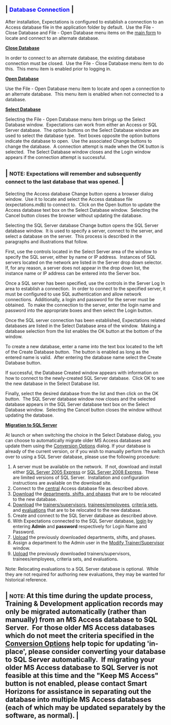| <font size="4" color="#0000FF"><b>Database Connection</b></font> |
-----

After installation, Expectations is configured to establish a connection to an 
Access database file in the application folder by default.&nbsp; Use the File - 
Close Database and File - Open Database menu items on the [main form](<7jjr.md>) to locate and connect to an alternate database.

<u><b>Close Database</b></u>

In order to connect to an alternate database, the existing database connection 
must be closed.&nbsp; Use the File - Close Database menu item to do this.&nbsp; 
This menu item is enabled prior to logging in.

> 
> 

<u><b>Open Database</b></u>

Use the File - Open Database menu item to locate and open a connection to an 
alternate database.&nbsp; This menu item is enabled when not connected to a 
database.

> 
> 

<u><b>Select Database</b></u>

Selecting the File - Open Database menu item brings up the Select Database 
window.&nbsp; Expectations can work from either an Access or SQL Server 
database.&nbsp; The option buttons on the Select Database window are used to 
select the database type.&nbsp; Text boxes opposite the option buttons indicate 
the database to open.&nbsp; Use the associated Change buttons to change the 
database.&nbsp; A connection attempt is made when the OK button is selected.&nbsp; 
The Select Database window closes and the Login window appears if the connection 
attempt is successful.

| <font size="3"><b>NOTE</b>:  Expectations will remember and subsequently <br>    connect to the last database that was opened.</font> |
-----

> 
> 

Selecting the Access database Change button opens a browser dialog window.&nbsp; Use 
it to locate and select the Access database file (expectations.mdb) to connect to.&nbsp; 
Click on the Open button to update the Access database text box on the Select 
Database window.&nbsp; Selecting the 
Cancel button closes the browser without updating the database.

> 
> 

Selecting the SQL Server database Change button opens the SQL Server database 
window.&nbsp; It is used to specify a server, connect to the server, and select 
a database on the server.&nbsp; This process is described in the paragraphs and 
illustrations that follow.

> 
> 

First, use the controls located in the Select Server area of the window to 
specify the SQL server, either by name or IP address.&nbsp; Instances of SQL 
servers located on the network are listed in the Server drop down 
selector.&nbsp; If, for any reason, a server does not appear in the drop down 
list, the instance name or IP address can be entered into the Server box.

> 
> 

Once a SQL server has been specified, use the controls in the Server Log In 
area to establish a connection.&nbsp; In order to connect to the specified 
server, it must be configured to use SQL authentication and allow network 
connections.&nbsp; Additionally, a login and password for the server must be 
obtained.&nbsp; To make the connection to the server, enter the login name and 
password into the appropriate boxes and then select the Login button.

> 
> 

Once the SQL server connection has been established, Expectations related 
databases are listed in the Select Database area of the window.&nbsp; Making a 
database selection from the list enables the OK button at the bottom of the 
window.

> 
> 

To create a new database, enter a name into the text box located to the left 
of the Create Database button.&nbsp; The button is enabled as long as the 
entered name is valid.&nbsp; After entering the database name select the Create 
Database button.

> 
> 

If successful, the Database Created window appears with information on how to connect to the newly-created SQL Server database.&nbsp; Click OK to see the new database in the Select Database list.

> 
> 

Finally, select the desired database from the list and then click on the OK 
button.&nbsp; The SQL Server database window now closes and the selected 
database appears in the SQL Server database text box on the Select Database 
window.&nbsp; Selecting the Cancel button closes the window without updating the 
database.

> 
> 

<u><b>Migration to SQL Server</b></u>

At launch or when switching the choice in the Select Database dialog, you can choose to automatically migrate older MS Access databases and update them using the [Conversion Options](<conv.md>) dialog.  If your database is already of the current version, or if you wish to manually perform the switch over to using a SQL Server database, please use the following procedure:

1. A server must be 
available on the network.&nbsp; If not, download and install
either [SQL Server 2005 Express](http://www.microsoft.com/sqlserver/2005/en/us/express.aspx) or
[SQL 
Server 2008 Express](http://www.microsoft.com/sqlserver/2008/en/us/express.aspx).&nbsp; These are limited versions of SQL Server.&nbsp; Installation and 
configuration instructions are available on the download site.
2. Connect to the [central](<7mls.md>) Access database file as described above.
3. [Download](<7mr4.md>) the [departments, shifts, and phases](<7mye.md>) that are to be relocated to the new database.
4. [Download](<7mr4.md>) the [trainers/supervisors](<7msw.md>), [trainees/employees](<7muo.md>),
[criteria sets](<7myd.md>), and [evaluations](<7my8.md>) that are to be relocated to the new database.
5. Create and connect to the SQL Server database as described above.
6. With Expectations connected to the SQL Server database,
[login](<7d2o.md>) by entering **Admin** and **password** 
respectively for Login Name and Password.
7. [Upload](<7po0.md>) the previously downloaded departments, 
shifts, and phases.
8. Assign a department to the Admin user in the [Modify Trainer/Supervisor](<7je8.md>) window.
9. [Upload](<7po0.md>) the previously downloaded 
trainers/supervisors, trainees/employees, criteria sets, and evaluations.

Note: Relocating evaluations to a SQL Server database is optional.&nbsp; 
While they are not required for authoring new evaluations, they may be wanted 
for historical reference.

| <font size="3"><b>NOTE</b>: </font>At this time during the update process, Training & Development application records may only be migrated automatically (rather than manually) from an MS Access database to SQL Server.&nbsp; For those older MS Access databases which do not meet the criteria specified in the [Conversion Options](<conv.md>) help topic for updating 'in-place', please consider converting your database to SQL Server automatically.&nbsp; If migrating your older MS Access database to SQL Server is not feasible at this time and the "Keep MS Access" button is not enabled, please contact Smart Horizons for assistance in separating out the database into multiple MS Access databases (each of which may be updated separately by the software, as normal). |
-----